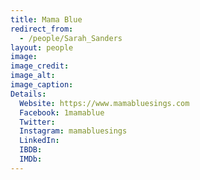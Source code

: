 ```yaml
---
title: Mama Blue
redirect_from:
  - /people/Sarah_Sanders
layout: people
image: 
image_credit: 
image_alt: 
image_caption: 
Details:
  Website: https://www.mamabluesings.com
  Facebook: 1mamablue
  Twitter: 
  Instagram: mamabluesings
  LinkedIn: 
  IBDB: 
  IMDb: 
---
```

